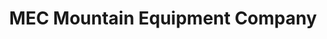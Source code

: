 ---
title: "MEC Mountain Equipment Company"
url: /north-vancouver-city/mec-mountain-equipment-company/
shop: outdoor
---